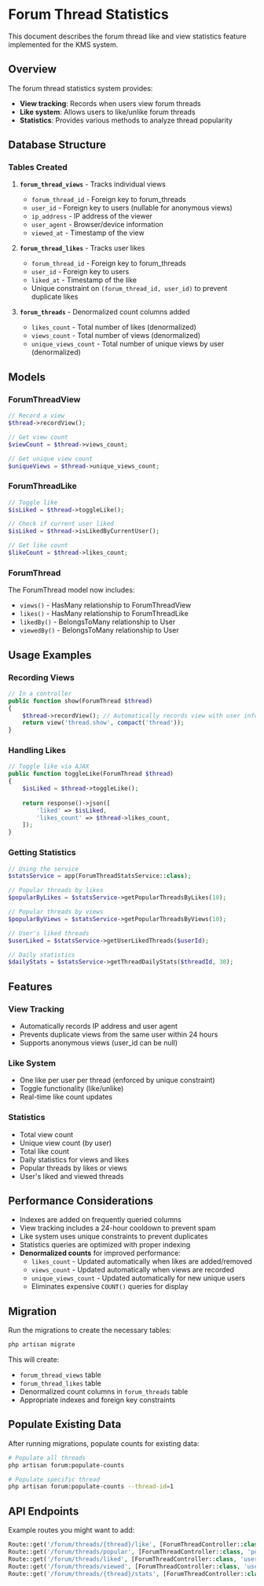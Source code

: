 # Forum Thread Statistics

This document describes the forum thread like and view statistics feature implemented for the KMS system.

## Overview

The forum thread statistics system provides:
- **View tracking**: Records when users view forum threads
- **Like system**: Allows users to like/unlike forum threads
- **Statistics**: Provides various methods to analyze thread popularity

## Database Structure

### Tables Created

1. **`forum_thread_views`** - Tracks individual views
   - `forum_thread_id` - Foreign key to forum_threads
   - `user_id` - Foreign key to users (nullable for anonymous views)
   - `ip_address` - IP address of the viewer
   - `user_agent` - Browser/device information
   - `viewed_at` - Timestamp of the view

2. **`forum_thread_likes`** - Tracks user likes
   - `forum_thread_id` - Foreign key to forum_threads
   - `user_id` - Foreign key to users
   - `liked_at` - Timestamp of the like
   - Unique constraint on `(forum_thread_id, user_id)` to prevent duplicate likes

3. **`forum_threads`** - Denormalized count columns added
   - `likes_count` - Total number of likes (denormalized)
   - `views_count` - Total number of views (denormalized)
   - `unique_views_count` - Total number of unique views by user (denormalized)

## Models

### ForumThreadView
```php
// Record a view
$thread->recordView();

// Get view count
$viewCount = $thread->views_count;

// Get unique view count
$uniqueViews = $thread->unique_views_count;
```

### ForumThreadLike
```php
// Toggle like
$isLiked = $thread->toggleLike();

// Check if current user liked
$isLiked = $thread->isLikedByCurrentUser();

// Get like count
$likeCount = $thread->likes_count;
```

### ForumThread
The ForumThread model now includes:
- `views()` - HasMany relationship to ForumThreadView
- `likes()` - HasMany relationship to ForumThreadLike
- `likedBy()` - BelongsToMany relationship to User
- `viewedBy()` - BelongsToMany relationship to User

## Usage Examples

### Recording Views
```php
// In a controller
public function show(ForumThread $thread)
{
    $thread->recordView(); // Automatically records view with user info
    return view('thread.show', compact('thread'));
}
```

### Handling Likes
```php
// Toggle like via AJAX
public function toggleLike(ForumThread $thread)
{
    $isLiked = $thread->toggleLike();
    
    return response()->json([
        'liked' => $isLiked,
        'likes_count' => $thread->likes_count,
    ]);
}
```

### Getting Statistics
```php
// Using the service
$statsService = app(ForumThreadStatsService::class);

// Popular threads by likes
$popularByLikes = $statsService->getPopularThreadsByLikes(10);

// Popular threads by views
$popularByViews = $statsService->getPopularThreadsByViews(10);

// User's liked threads
$userLiked = $statsService->getUserLikedThreads($userId);

// Daily statistics
$dailyStats = $statsService->getThreadDailyStats($threadId, 30);
```

## Features

### View Tracking
- Automatically records IP address and user agent
- Prevents duplicate views from the same user within 24 hours
- Supports anonymous views (user_id can be null)

### Like System
- One like per user per thread (enforced by unique constraint)
- Toggle functionality (like/unlike)
- Real-time like count updates

### Statistics
- Total view count
- Unique view count (by user)
- Total like count
- Daily statistics for views and likes
- Popular threads by likes or views
- User's liked and viewed threads

## Performance Considerations

- Indexes are added on frequently queried columns
- View tracking includes a 24-hour cooldown to prevent spam
- Like system uses unique constraints to prevent duplicates
- Statistics queries are optimized with proper indexing
- **Denormalized counts** for improved performance:
  - `likes_count` - Updated automatically when likes are added/removed
  - `views_count` - Updated automatically when views are recorded
  - `unique_views_count` - Updated automatically for new unique users
  - Eliminates expensive `COUNT()` queries for display

## Migration

Run the migrations to create the necessary tables:

```bash
php artisan migrate
```

This will create:
- `forum_thread_views` table
- `forum_thread_likes` table
- Denormalized count columns in `forum_threads` table
- Appropriate indexes and foreign key constraints

## Populate Existing Data

After running migrations, populate counts for existing data:

```bash
# Populate all threads
php artisan forum:populate-counts

# Populate specific thread
php artisan forum:populate-counts --thread-id=1
```

## API Endpoints

Example routes you might want to add:

```php
Route::get('/forum/threads/{thread}/like', [ForumThreadController::class, 'toggleLike']);
Route::get('/forum/threads/popular', [ForumThreadController::class, 'popular']);
Route::get('/forum/threads/liked', [ForumThreadController::class, 'userLiked']);
Route::get('/forum/threads/viewed', [ForumThreadController::class, 'userViewed']);
Route::get('/forum/threads/{thread}/stats', [ForumThreadController::class, 'stats']);
``` 
